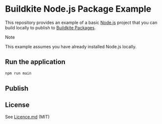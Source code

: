 # Buildkite Node.js Package Example

This repository provides an example of a basic [Node.js](https://nodejs.org/) project that you can build locally to publish to [Buildkite Packages](https://buildkite.com/organizations/~/packages).

> [!NOTE]
> This example assumes you have already installed Node.js locally.

## Run the application

```bash
npm run main
```

## Publish 

## License

See [Licence.md](Licence.md) (MIT)
